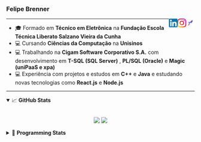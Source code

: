 <h3>Felipe Brenner</h3>

<a href="https://app.rocketseat.com.br/me/felipe-de-oliveira-brenner-conta-ignite" target="_blank" rel="nofollow"><img align="right" width="23rem" src="./assets/rocketseat.png" alt="Rocketseat: @felipe-de-oliveira-brenner-conta-ignite"/></a>
<a href="https://www.instagram.com/felipeobrenner/" target="_blank" rel="nofollow"><img align="right" width="23rem" src="./assets/instagram.png" alt="Instagram: @felipeobrenner"/></a>
<a href="https://www.linkedin.com/in/felipe-de-oliveira-brenner/" target="_blank" rel="nofollow"><img align="right" width="23rem" src="./assets/linkedin.png" alt="LinkedIn: @felipe-de-oliveira-brenner"/></a>

---

- 🎓 Formado em **Técnico em Eletrônica** na **Fundação Escola Técnica Liberato Salzano Vieira da Cunha**
- 💻 Cursando **Ciências da Computação** na **Unisinos**
- 💻 Trabalhando na **Cigam Software Corporativo S.A.** com desenvolvimento em **T-SQL (SQL Server)** , **PL/SQL (Oracle)** e **Magic (uniPaaS e xpa)**
- 💻 Experiência com projetos e estudos em **C++** e **Java** e estudando novas tecnologias como **React.js** e **Node.js**

---

<details open>
  <summary>📈 <b>GitHub Stats</b></summary>
  <br>
  <p align="center">
  <img src="https://github-readme-stats.vercel.app/api?username=felipebrenner&show_icons=true&theme=dark"/>
  <img src="https://github-readme-stats.vercel.app/api/top-langs/?username=felipebrenner&layout=compact&theme=dark">
  </p>

</details>

<details>
  <summary>🤖 <b>Programming Stats</b></summary>
  <br/>

  <!--START_SECTION:waka-->
**🐱 My Github Data** 

> 🏆 398 Contributions in the Year 2021
 > 
> 📦 108.6 kB Used in Github's Storage 
 > 
> 🚫 Not Opted to Hire
 > 
> 📜 17 Public Repositories 
 > 
> 🔑 1 Private Repository 
 > 
**I'm a Night 🦉** 

```text
🌞 Morning    33 commits     ██░░░░░░░░░░░░░░░░░░░░░░░   7.8% 
🌆 Daytime    115 commits    ██████░░░░░░░░░░░░░░░░░░░   27.19% 
🌃 Evening    252 commits    ███████████████░░░░░░░░░░   59.57% 
🌙 Night      23 commits     █░░░░░░░░░░░░░░░░░░░░░░░░   5.44%

```
📅 **I'm Most Productive on Sunday** 

```text
Monday       69 commits     ████░░░░░░░░░░░░░░░░░░░░░   16.31% 
Tuesday      89 commits     █████░░░░░░░░░░░░░░░░░░░░   21.04% 
Wednesday    42 commits     ██░░░░░░░░░░░░░░░░░░░░░░░   9.93% 
Thursday     47 commits     ██░░░░░░░░░░░░░░░░░░░░░░░   11.11% 
Friday       25 commits     █░░░░░░░░░░░░░░░░░░░░░░░░   5.91% 
Saturday     58 commits     ███░░░░░░░░░░░░░░░░░░░░░░   13.71% 
Sunday       93 commits     █████░░░░░░░░░░░░░░░░░░░░   21.99%

```


📊 **This Week I Spent My Time On** 

```text
💬 Programming Languages: 
JavaScript               19 hrs 10 mins      ███████████████░░░░░░░░░░   60.26% 
TypeScript               7 hrs 39 mins       ██████░░░░░░░░░░░░░░░░░░░   24.08% 
JSON                     2 hrs 35 mins       ██░░░░░░░░░░░░░░░░░░░░░░░   8.17% 
Other                    1 hr 34 mins        █░░░░░░░░░░░░░░░░░░░░░░░░   4.96% 
Markdown                 47 mins             ░░░░░░░░░░░░░░░░░░░░░░░░░   2.51%

🔥 Editors: 
VS Code                  31 hrs 49 mins      █████████████████████████   100.0%

🐱‍💻 Projects: 
www_CGFrontEnd           21 hrs 36 mins      █████████████████░░░░░░░░   67.88% 
ignite-reactjs-dashgo    8 hrs 27 mins       ██████░░░░░░░░░░░░░░░░░░░   26.58% 
requests via VS          1 hr 13 mins        █░░░░░░░░░░░░░░░░░░░░░░░░   3.86% 
Unknown Project          23 mins             ░░░░░░░░░░░░░░░░░░░░░░░░░   1.22% 
ignite-reactjs-bonus-redu4 mins              ░░░░░░░░░░░░░░░░░░░░░░░░░   0.24%

💻 Operating System: 
Linux                    17 hrs 41 mins      ██████████████░░░░░░░░░░░   55.61% 
Windows                  14 hrs 7 mins       ███████████░░░░░░░░░░░░░░   44.39%

```

**I Mostly Code in TypeScript** 

```text
TypeScript               6 repos             ████████░░░░░░░░░░░░░░░░░   35.29% 
Java                     3 repos             ████░░░░░░░░░░░░░░░░░░░░░   17.65% 
CSS                      2 repos             ███░░░░░░░░░░░░░░░░░░░░░░   11.76% 
Assembly                 1 repo              █░░░░░░░░░░░░░░░░░░░░░░░░   5.88% 
HTML                     1 repo              █░░░░░░░░░░░░░░░░░░░░░░░░   5.88%

```



 Last Updated on 10/07/2021
<!--END_SECTION:waka-->
</details>
